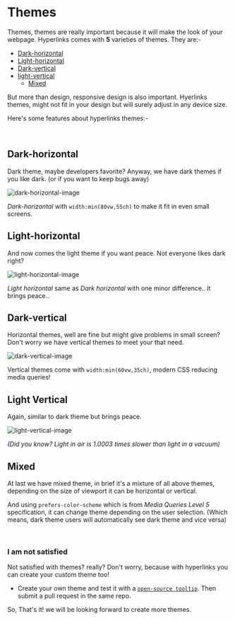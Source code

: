 # Themes

Themes, themes are really important because it will make the look of your webpage.
Hyperlinks comes with **5** varieties of themes. They are:- 

- [Dark-horizontal](#dark-horizontal)
- [Light-horizontal](#light-horizontal)
- [Dark-vertical](#dark-vertical)
- [light-vertical](#light-vertical)
    - [Mixed](#mixed)

But more than design, responsive design is also important. Hyerlinks themes, might not fit in your design but will surely adjust in any device size.

Here's some features about hyperlinks themes:-

<br>

## Dark-horizontal

Dark theme, maybe developers favorite? Anyway, we have dark themes if you like dark. (or if you want to keep bugs away)

![dark-horizontal-image](../assets/dark-horizontal-img.png)



*Dark-horizontal* with  `width:min(80vw,55ch)` to make it fit in even small screens.

## Light-horizontal

And now comes the light theme if you want peace. Not everyone likes dark right?

![light-horizontal-image](../assets/light-horizontal-img.png)

*Light horizontal* same as *Dark horizontal* with one minor difference.. it brings peace..

## Dark-vertical

Horizontal themes, well are fine but might give problems in small screen? Don't worry we have vertical themes to meet your that need.

![dark-vertical-image](../assets/dark-vertical-img.png)

Vertical themes come with `width:min(60vw,35ch)`, modern CSS reducing media queries! 

## Light Vertical

Again, similar to dark theme but brings peace.

![light-vertical-image](../assets/light-vertical-img.png)

*(Did you know? Light in air is 1.0003 times slower than light in a vacuum)*

## Mixed

At last we have mixed theme, in brief it's a mixture of all above themes, depending on the size of viewport it can be horizontal or vertical.

And using `prefers-color-scheme` which is from *Media Queries Level 5* specification, it can change theme depending on the user selection. (Which means, dark theme users will automatically see dark theme and vice versa)

<br>

### I am not satisfied

Not satisfied with themes? really? Don't worry, because with hyperlinks you can create your custom theme too!
- Create your own theme and test it with a [`open-source tooltip`](https://github.com/hyperlinks-js/tooltip). Then submit a pull request in the same repo.

So, That's it! we will be looking forward to create more themes.
